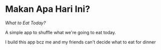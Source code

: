 # Makan Apa Hari Ini? 
*What to Eat Today?*

A simple app to shuffle what we're going to eat today.

I build this app bcz me and my friends can't decide what to eat for dinner
